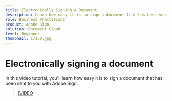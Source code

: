 ```yaml
---
title: Electronically Signing a Document
description: Learn how easy it is to sign a document that has been sent to you with Adobe Sign
role: Business Practitioner
product: Adobe Sign
solution: Document Cloud
level: Beginner
thumbnail: 17360.jpg
---
```


# Electronically signing a document

In this video tutorial, you'll learn how easy it is to sign a document that has been sent to you with Adobe Sign.

>[!VIDEO](https://video.tv.adobe.com/v/17360?hidetitle=true)